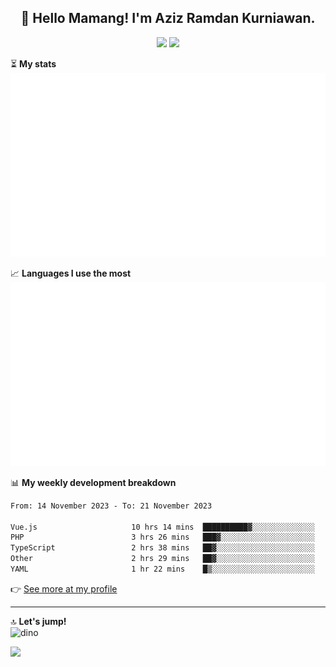 <h2 align="center">👋 Hello Mamang! I'm Aziz Ramdan Kurniawan.</h2>  
<p align="center">
  <img src="https://komarev.com/ghpvc/?username=azizramdan">
  <img src="https://wakatime.com/badge/user/90056fa0-4c31-4eca-954e-2a3ac05896f9.svg">
</p>
    
⏳ **My stats**  
![](https://raw.githubusercontent.com/azizramdan/github-stats/master/generated/overview.svg#gh-dark-mode-only)

📈 **Languages I use the most**  
![](https://raw.githubusercontent.com/azizramdan/github-stats/master/generated/languages.svg#gh-dark-mode-only)

📊 **My weekly development breakdown**
<!--START_SECTION:waka-->

```txt
From: 14 November 2023 - To: 21 November 2023

Vue.js                     10 hrs 14 mins  ██████████▓░░░░░░░░░░░░░░   42.96 %
PHP                        3 hrs 26 mins   ███▓░░░░░░░░░░░░░░░░░░░░░   14.40 %
TypeScript                 2 hrs 38 mins   ██▓░░░░░░░░░░░░░░░░░░░░░░   11.06 %
Other                      2 hrs 29 mins   ██▓░░░░░░░░░░░░░░░░░░░░░░   10.43 %
YAML                       1 hr 22 mins    █▒░░░░░░░░░░░░░░░░░░░░░░░   05.76 %
```

<!--END_SECTION:waka-->
👉 [See more at my profile](https://wakatime.com/@azizramdan)
***
🔝 **Let's jump!**  
![dino](https://raw.githubusercontent.com/azizramdan/azizramdan/master/dino.gif)  

![](https://hit.yhype.me/github/profile?user_id=27954794)
